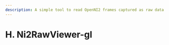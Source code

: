 ```yaml
---
description: A simple tool to read OpenNI2 frames captured as raw data format.
---
```


# H. Ni2RawViewer-gl

